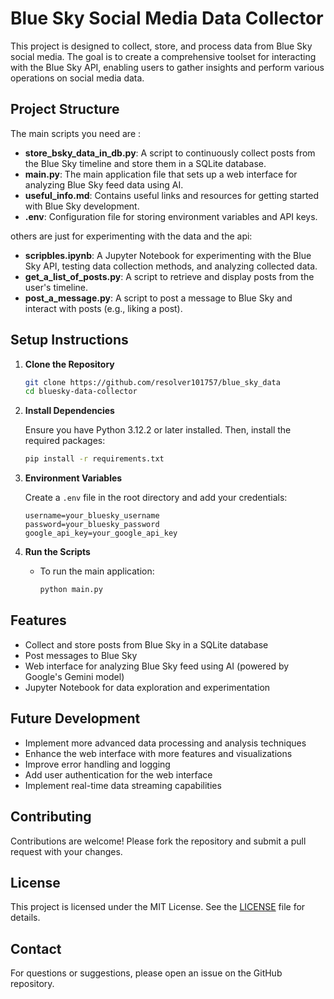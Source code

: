 # Blue Sky Social Media Data Collector

This project is designed to collect, store, and process data from Blue Sky social media. The goal is to create a comprehensive toolset for interacting with the Blue Sky API, enabling users to gather insights and perform various operations on social media data.

## Project Structure

The main scripts you need are :

- **store_bsky_data_in_db.py**: A script to continuously collect posts from the Blue Sky timeline and store them in a SQLite database.
- **main.py**: The main application file that sets up a web interface for analyzing Blue Sky feed data using AI.
- **useful_info.md**: Contains useful links and resources for getting started with Blue Sky development.
- **.env**: Configuration file for storing environment variables and API keys.

others are just for experimenting with the data and the api:

- **scripbles.ipynb**: A Jupyter Notebook for experimenting with the Blue Sky API, testing data collection methods, and analyzing collected data.
- **get_a_list_of_posts.py**: A script to retrieve and display posts from the user's timeline.
- **post_a_message.py**: A script to post a message to Blue Sky and interact with posts (e.g., liking a post).

## Setup Instructions

1. **Clone the Repository**

   ```bash
   git clone https://github.com/resolver101757/blue_sky_data
   cd bluesky-data-collector
   ```

2. **Install Dependencies**

   Ensure you have Python 3.12.2 or later installed. Then, install the required packages:

   ```bash
   pip install -r requirements.txt
   ```

3. **Environment Variables**

   Create a `.env` file in the root directory and add your credentials:

   ```
   username=your_bluesky_username
   password=your_bluesky_password
   google_api_key=your_google_api_key
   ```

4. **Run the Scripts**

   - To run the main application:
     ```bash
     python main.py
     ```

## Features

- Collect and store posts from Blue Sky in a SQLite database
- Post messages to Blue Sky
- Web interface for analyzing Blue Sky feed using AI (powered by Google's Gemini model)
- Jupyter Notebook for data exploration and experimentation

## Future Development

- Implement more advanced data processing and analysis techniques
- Enhance the web interface with more features and visualizations
- Improve error handling and logging
- Add user authentication for the web interface
- Implement real-time data streaming capabilities

## Contributing

Contributions are welcome! Please fork the repository and submit a pull request with your changes.

## License

This project is licensed under the MIT License. See the [LICENSE](LICENSE) file for details.

## Contact

For questions or suggestions, please open an issue on the GitHub repository.

